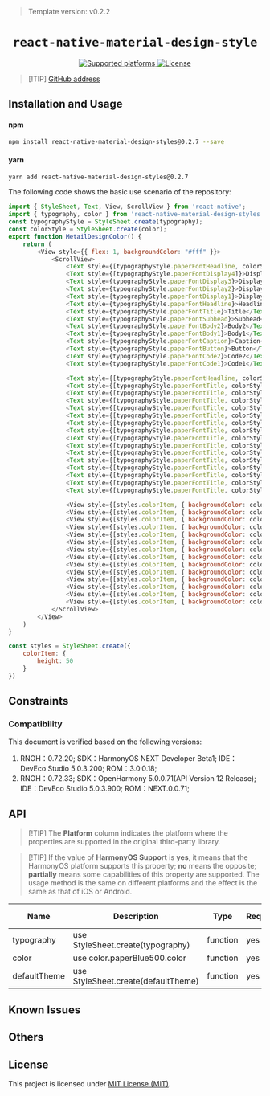 > Template version: v0.2.2

<p align="center">
  <h1 align="center"> <code>react-native-material-design-style</code> </h1>
</p>
<p align="center">
    <a href="https://github.com/binggg/react-native-material-design-styles">
        <img src="https://img.shields.io/badge/platforms-android%20|%20ios%20|%20harmony%20-lightgrey.svg" alt="Supported platforms" />
    </a>
    <a href="https://www.mit-license.org/">
        <img src="https://img.shields.io/badge/license-MIT-green.svg" alt="License" />
        <!-- <img src="https://img.shields.io/badge/license-Apache-blue.svg" alt="License" /> -->
    </a>
</p>

> [!TIP] [GitHub address](https://github.com/binggg/react-native-material-design-styles)



## Installation and Usage



<!-- tabs:start -->

#### **npm**

```bash
npm install react-native-material-design-styles@0.2.7 --save
```
#### **yarn**

```bash
yarn add react-native-material-design-styles@0.2.7
```

<!-- tabs:end -->

The following code shows the basic use scenario of the repository:




```js
import { StyleSheet, Text, View, ScrollView } from 'react-native';
import { typography, color } from 'react-native-material-design-styles';
const typographyStyle = StyleSheet.create(typography);
const colorStyle = StyleSheet.create(color);
export function MetailDesignColor() {
    return (
        <View style={{ flex: 1, backgroundColor: "#fff" }}>
            <ScrollView>
                <Text style={[typographyStyle.paperFontHeadline, colorStyle.paperTeal500]}>Typography</Text>
                <Text style={[typographyStyle.paperFontDisplay4]}>Display4</Text>
                <Text style={typographyStyle.paperFontDisplay3}>Display3</Text>
                <Text style={typographyStyle.paperFontDisplay2}>Display2</Text>
                <Text style={typographyStyle.paperFontDisplay1}>Display1</Text>
                <Text style={typographyStyle.paperFontHeadline}>Headline</Text>
                <Text style={typographyStyle.paperFontTitle}>Title</Text>
                <Text style={typographyStyle.paperFontSubhead}>Subhead</Text>
                <Text style={typographyStyle.paperFontBody2}>Body2</Text>
                <Text style={typographyStyle.paperFontBody1}>Body1</Text>
                <Text style={typographyStyle.paperFontCaption}>Caption</Text>
                <Text style={typographyStyle.paperFontButton}>Button</Text>
                <Text style={typographyStyle.paperFontCode2}>Code2</Text>
                <Text style={typographyStyle.paperFontCode1}>Code1</Text>

                <Text style={[typographyStyle.paperFontHeadline, colorStyle.paperTeal500]}>Text Color</Text>
                <Text style={[typographyStyle.paperFontTitle, colorStyle.paperPink500]}>paperPink500</Text>
                <Text style={[typographyStyle.paperFontTitle, colorStyle.paperPink50]}>paperPink50</Text>
                <Text style={[typographyStyle.paperFontTitle, colorStyle.paperPink100]}>paperPink100</Text>
                <Text style={[typographyStyle.paperFontTitle, colorStyle.paperPink200]}>paperPink200</Text>
                <Text style={[typographyStyle.paperFontTitle, colorStyle.paperPink300]}>paperPink300</Text>
                <Text style={[typographyStyle.paperFontTitle, colorStyle.paperPink400]}>paperPink400</Text>
                <Text style={[typographyStyle.paperFontTitle, colorStyle.paperPink500]}>paperPink500</Text>
                <Text style={[typographyStyle.paperFontTitle, colorStyle.paperPink600]}>paperPink600</Text>
                <Text style={[typographyStyle.paperFontTitle, colorStyle.paperPink700]}>paperPink700</Text>
                <Text style={[typographyStyle.paperFontTitle, colorStyle.paperPink800]}>paperPink800</Text>
                <Text style={[typographyStyle.paperFontTitle, colorStyle.paperPink900]}>paperPink900</Text>
                <Text style={[typographyStyle.paperFontTitle, colorStyle.paperPinkA100]}>paperPinkA100</Text>
                <Text style={[typographyStyle.paperFontTitle, colorStyle.paperPinkA200]}>paperPinkA200</Text>
                <Text style={[typographyStyle.paperFontTitle, colorStyle.paperPinkA400]}>paperPinkA400</Text>
                <Text style={[typographyStyle.paperFontTitle, colorStyle.paperPinkA700]}>paperPinkA700</Text>

                <View style={[styles.colorItem, { backgroundColor: color.paperBlue500.color }]}></View>
                <View style={[styles.colorItem, { backgroundColor: color.paperBlue50.color }]}></View>
                <View style={[styles.colorItem, { backgroundColor: color.paperBlue100.color }]}></View>
                <View style={[styles.colorItem, { backgroundColor: color.paperBlue200.color }]}></View>
                <View style={[styles.colorItem, { backgroundColor: color.paperBlue300.color }]}></View>
                <View style={[styles.colorItem, { backgroundColor: color.paperBlue400.color }]}></View>
                <View style={[styles.colorItem, { backgroundColor: color.paperBlue500.color }]}></View>
                <View style={[styles.colorItem, { backgroundColor: color.paperBlue600.color }]}></View>
                <View style={[styles.colorItem, { backgroundColor: color.paperBlue700.color }]}></View>
                <View style={[styles.colorItem, { backgroundColor: color.paperBlue800.color }]}></View>
                <View style={[styles.colorItem, { backgroundColor: color.paperBlue900.color }]}></View>
                <View style={[styles.colorItem, { backgroundColor: color.paperBlueA200.color }]}></View>
                <View style={[styles.colorItem, { backgroundColor: color.paperBlueA400.color }]}></View>
                <View style={[styles.colorItem, { backgroundColor: color.paperBlueA700.color }]}></View>
            </ScrollView>
        </View>
    )
}

const styles = StyleSheet.create({
    colorItem: {
        height: 50
    }
})
```


## Constraints

### Compatibility


This document is verified based on the following versions:


1. RNOH：0.72.20; SDK：HarmonyOS NEXT Developer Beta1; IDE：DevEco Studio 5.0.3.200; ROM：3.0.0.18;
2. RNOH：0.72.33; SDK：OpenHarmony 5.0.0.71(API Version 12 Release); IDE：DevEco Studio 5.0.3.900; ROM：NEXT.0.0.71;



## API

> [!TIP] The **Platform** column indicates the platform where the properties are supported in the original third-party library.

> [!TIP] If the value of **HarmonyOS Support** is **yes**, it means that the HarmonyOS platform supports this property; **no** means the opposite; **partially** means some capabilities of this property are supported. The usage method is the same on different platforms and the effect is the same as that of iOS or Android.

| Name | Description | Type | Required | Platform | HarmonyOS Support  |
| ---- | ----------- | ---- | -------- | -------- | ------------------ |
| typography  | use StyleSheet.create(typography)        | function  | yes | iOS/android      | yes |
| color  | use color.paperBlue500.color        | function  | yes | iOS/android      | yes |
| defaultTheme  | use StyleSheet.create(defaultTheme)         | function  | yes | iOS/android      | yes |
## Known Issues



## Others

## License

This project is licensed under [MIT License (MIT)](https://www.mit-license.org/).


